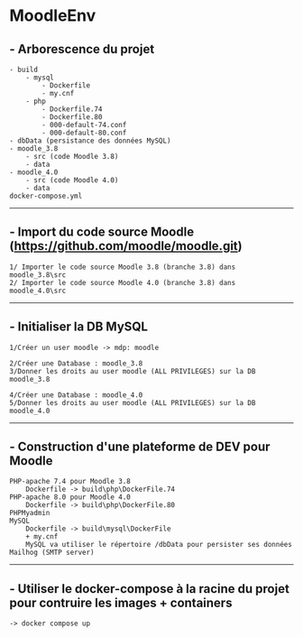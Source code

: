 # MoodleEnv

## - Arborescence du projet

    - build
        - mysql
            - Dockerfile
            - my.cnf
        - php
            - Dockerfile.74
            - Dockerfile.80
            - 000-default-74.conf
            - 000-default-80.conf
    - dbData (persistance des données MySQL)
    - moodle_3.8
        - src (code Moodle 3.8)
        - data
    - moodle_4.0
        - src (code Moodle 4.0)
        - data
    docker-compose.yml

----------------

## - Import du code source Moodle (https://github.com/moodle/moodle.git)

    1/ Importer le code source Moodle 3.8 (branche 3.8) dans moodle_3.8\src
    2/ Importer le code source Moodle 4.0 (branche 3.8) dans moodle_4.0\src

----------------

## - Initialiser la DB MySQL

    1/Créer un user moodle -> mdp: moodle

    2/Créer une Database : moodle_3.8
    3/Donner les droits au user moodle (ALL PRIVILEGES) sur la DB moodle_3.8

    4/Créer une Database : moodle_4.0
    5/Donner les droits au user moodle (ALL PRIVILEGES) sur la DB moodle_4.0

----------------

## - Construction d'une plateforme de DEV pour Moodle

    PHP-apache 7.4 pour Moodle 3.8
        Dockerfile -> build\php\DockerFile.74
    PHP-apache 8.0 pour Moodle 4.0
        Dockerfile -> build\php\DockerFile.80
    PHPMyadmin
    MySQL
        Dockerfile -> build\mysql\DockerFile
        + my.cnf
        MySQL va utiliser le répertoire /dbData pour persister ses données
    Mailhog (SMTP server)

----------------

## - Utiliser le docker-compose à la racine du projet pour contruire les images + containers

    -> docker compose up


